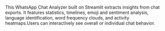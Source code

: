 This WhatsApp Chat Analyzer built on Streamlit extracts insights from chat exports. It features statistics, timelines, emoji and sentiment analysis, language identification, 
word frequency clouds, and activity heatmaps.Users can interactively see overall or individual chat behavior.
